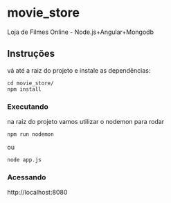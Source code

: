 # movie_store
Loja de Filmes Online - Node.js+Angular+Mongodb

## Instruções ##

vá até a raiz do projeto e instale as dependências:
```
cd movie_store/
npm install

```
### Executando ###

na raiz do projeto vamos utilizar o nodemon para rodar

```
npm run nodemon
```
ou 
```
node app.js
```

### Acessando ###

http://localhost:8080
